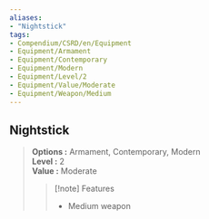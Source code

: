 ```yaml
---
aliases:
- "Nightstick"
tags:
- Compendium/CSRD/en/Equipment
- Equipment/Armament
- Equipment/Contemporary
- Equipment/Modern
- Equipment/Level/2
- Equipment/Value/Moderate
- Equipment/Weapon/Medium
---
```


  
## Nightstick  
  
>  
> **Options :** Armament, Contemporary, Modern  
> **Level :** 2  
> **Value :** Moderate  
>>[!note] Features  
>> - Medium weapon